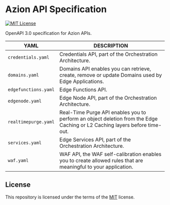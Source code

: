 # Azion API Specification
[![MIT License](https://img.shields.io/badge/license-MIT-green.svg)](LICENSE.md)

OpenAPI 3.0 specification for Azion APIs.

|YAML|DESCRIPTION|
|---|---|
|`credentials.yaml`|Credentials API, part of the Orchestration Architecture.|
|`domains.yaml`|Domains API enables you can retrieve, create, remove or update Domains used by Edge Applications.|
|`edgefunctions.yaml`|Edge Functions API.|
|`edgenode.yaml`|Edge Node API, part of the Orchestration Architecture.|
|`realtimepurge.yaml`|Real-Time Purge API enables you to perform an object deletion from the Edge Caching or L2 Caching layers before time-out.|
|`services.yaml`|Edge Services API, part of the Orchestration Architecture.|
|`waf.yaml`|WAF API, the WAF self-calibration enables you to create allowed rules that are meaningful to your application.| 

## License

This repository is licensed under the terms of the [MIT](LICENSE.md) license.